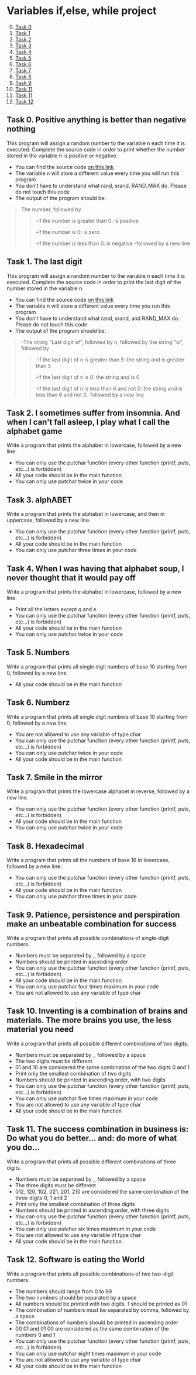 # Variables if,else, while project

0. [Task 0](#task0)
1. [Task 1](#task1)
2. [Task 2](#task2)
3. [Task 3](#task3)
4. [Task 4](#task4)
5. [Task 5](#task5)
6. [Task 6](#task6)
7. [Task 7](#task7)
8. [Task 8](#task8)
9. [Task 9](#task9)
10. [Task 11](#task10)
11. [Task 11](#task11)
12. [Task 12](#task12)

## Task 0. Positive anything is better than negative nothing <a name="task0"></a> 
This program will assign a random number to the variable n each time it is executed. Complete the source code in order to print whether the number stored in the variable n is positive or negative.

- You can find the source code [on this link](https://github.com/holbertonschool/0x01.c/blob/master/0-positive_or_negative_c)
- The variable n will store a different value every time you will run this program
- You don’t have to understand what rand, srand, RAND_MAX do. Please do not touch this code
- The output of the program should be:
>The number, followed by
>>-if the number is greater than 0: is positive
>>
>>-if the number is 0: is zero
>>
>>-if the number is less than 0: is negative
>-followed by a new line

## Task 1. The last digit <a name="task1"></a>
This program will assign a random number to the variable n each time it is executed. Complete the source code in order to print the last digit of the number stored in the variable n.

- You can find the source code [on this link](https://github.com/holbertonschool/0x01.c/blob/master/1-last_digit_c)
- The variable n will store a different value every time you run this program
- You don’t have to understand what rand, srand, and RAND_MAX do. Please do not touch this code
- The output of the program should be:
>-The string "Last digit of", followed by n, followed by the string "is", followed by
>>-if the last digit of n is greater than 5: the string and is greater than 5
>>
>>-if the last digit of n is 0: the string and is 0
>>
>>-if the last digit of n is less than 6 and not 0: the string and is less than 6 and not 0
>-followed by a new line

## Task 2. <a name="task2"></a> I sometimes suffer from insomnia. And when I can't fall asleep, I play what I call the alphabet game
Write a program that prints the alphabet in lowercase, followed by a new line.
- You can only use the putchar function (every other function (printf, puts, etc…) is forbidden)
- All your code should be in the main function
- You can only use putchar twice in your code

## Task 3. alphABET <a name="task3"></a>
Write a program that prints the alphabet in lowercase, and then in uppercase, followed by a new line.
- You can only use the putchar function (every other function (printf, puts, etc…) is forbidden)
- All your code should be in the main function
- You can only use putchar three times in your code

## Task 4. When I was having that alphabet soup, I never thought that it would pay off <a name="task4"></a>
Write a program that prints the alphabet in lowercase, followed by a new line.
- Print all the letters except q and e
- You can only use the putchar function (every other function (printf, puts, etc…) is forbidden)
- All your code should be in the main function
- You can only use putchar twice in your code

## Task 5. Numbers <a name="task5"></a>
Write a program that prints all single digit numbers of base 10 starting from 0, followed by a new line.
- All your code should be in the main function

## Task 6. Numberz <a name="task6"></a>
Write a program that prints all single digit numbers of base 10 starting from 0, followed by a new line.
- You are not allowed to use any variable of type char
- You can only use the putchar function (every other function (printf, puts, etc…) is forbidden)
- You can only use putchar twice in your code
- All your code should be in the main function

## Task 7. Smile in the mirror <a name="task7"></a>
Write a program that prints the lowercase alphabet in reverse, followed by a new line.
- You can only use the putchar function (every other function (printf, puts, etc…) is forbidden)
- All your code should be in the main function
- You can only use putchar twice in your code

## Task 8. Hexadecimal <a name="task8"></a>
Write a program that prints all the numbers of base 16 in lowercase, followed by a new line.
- You can only use the putchar function (every other function (printf, puts, etc…) is forbidden)
- All your code should be in the main function
- You can only use putchar three times in your code

## Task 9. <a name="task9"></a>Patience, persistence and perspiration make an unbeatable combination for success
Write a program that prints all possible combinations of single-digit numbers.
- Numbers must be separated by ,, followed by a space
- Numbers should be printed in ascending order
- You can only use the putchar function (every other function (printf, puts, etc…) is forbidden)
- All your code should be in the main function
- You can only use putchar four times maximum in your code
- You are not allowed to use any variable of type char

## Task 10. <a name="task10"></a> Inventing is a combination of brains and materials. The more brains you use, the less material you need
Write a program that prints all possible different combinations of two digits.
- Numbers must be separated by ,, followed by a space
- The two digits must be different
- 01 and 10 are considered the same combination of the two digits 0 and 1
- Print only the smallest combination of two digits
- Numbers should be printed in ascending order, with two digits
- You can only use the putchar function (every other function (printf, puts, etc…) is forbidden)
- You can only use putchar five times maximum in your code
- You are not allowed to use any variable of type char
- All your code should be in the main function

## Task 11. <a name="task11"></a> The success combination in business is: Do what you do better... and: do more of what you do...
Write a program that prints all possible different combinations of three digits.
- Numbers must be separated by ,, followed by a space
- The three digits must be different
- 012, 120, 102, 021, 201, 210 are considered the same combination of the three digits 0, 1 and 2
- Print only the smallest combination of three digits
- Numbers should be printed in ascending order, with three digits
- You can only use the putchar function (every other function (printf, puts, etc…) is forbidden)
- You can only use putchar six times maximum in your code
- You are not allowed to use any variable of type char
- All your code should be in the main function

## Task 12. Software is eating the World <a name="task12"></a>
Write a program that prints all possible combinations of two two-digit numbers.
- The numbers should range from 0 to 99
- The two numbers should be separated by a space
- All numbers should be printed with two digits. 1 should be printed as 01
- The combination of numbers must be separated by comma, followed by a space
- The combinations of numbers should be printed in ascending order
- 00 01 and 01 00 are considered as the same combination of the numbers 0 and 1
- You can only use the putchar function (every other function (printf, puts, etc…) is forbidden)
- You can only use putchar eight times maximum in your code
- You are not allowed to use any variable of type char
- All your code should be in the main function
